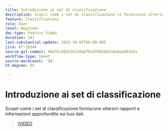 ```yaml
---
title: Introduzione ai set di classificazione
description: Scopri come i set di classificazione ti forniscono ulteriori rapporti e informazioni approfondite sui tuoi dati
feature: Classifications
role: User
level: Beginner
doc-type: Feature Video
duration: 341
last-substantial-update: 2025-10-07T00:00:00Z
jira: KT-19344
source-git-commit: 99435c903516139abf0c6f091b01d4eba4403b2a
workflow-type: tm+mt
source-wordcount: '34'
ht-degree: 0%

---
```



# Introduzione ai set di classificazione

Scopri come i set di classificazione forniscono ulteriori rapporti e informazioni approfondite sui tuoi dati.

>[!VIDEO](https://video.tv.adobe.com/v/3475579/?learn=on&enablevpops)
